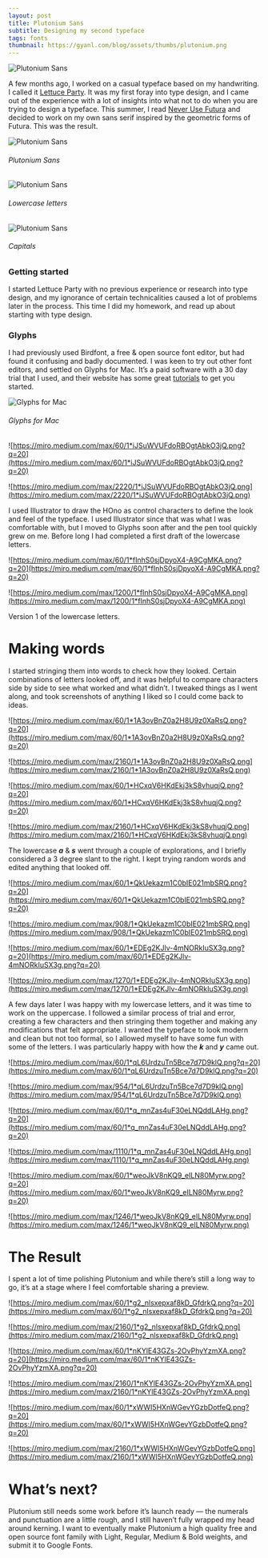 ```yaml
---
layout: post
title: Plutonium Sans
subtitle: Designing my second typeface
tags: fonts
thumbnail: https://gyanl.com/blog/assets/thumbs/plutonium.png
---
```


![Plutonium Sans](https://gyanl.com/blog/assets/plutonium.png)

A few months ago, I worked on a casual typeface based on my handwriting. I called it [Lettuce Party](/lettuce-party). It was my first foray into type design, and I came out of the experience with a lot of insights into what not to do when you are trying to design a typeface. This summer, I read [Never Use Futura](http://www.neverusefutura.com/) and decided to work on my own sans serif inspired by the geometric forms of Futura. This was the result.

![Plutonium Sans](https://gyanl.com/blog/assets/plutonium-sample.png)
###### Plutonium Sans

![Plutonium Sans](https://gyanl.com/blog/assets/plutonium-lower.png)
###### Lowercase letters

![Plutonium Sans](https://gyanl.com/blog/assets/plutonium-capitals.png)
###### Capitals

### Getting started

I started Lettuce Party with no previous experience or research into type design, and my ignorance of certain technicalities caused a lot of problems later in the process. This time I did my homework, and read up about starting with type design.

### Glyphs

I had previously used Birdfont, a free & open source font editor, but had found it confusing and badly documented. I was keen to try out other font editors, and settled on Glyphs for Mac. It’s a paid software with a 30 day trial that I used, and their website has some great [tutorials](https://glyphsapp.com/tutorials) to get you started.

![Glyphs for Mac](https://gyanl.com/blog/assets/plutonium-capitals.png)
###### Glyphs for Mac

![https://miro.medium.com/max/60/1*iJSuWVUFdoRBOgtAbkO3jQ.png?q=20](https://miro.medium.com/max/60/1*iJSuWVUFdoRBOgtAbkO3jQ.png?q=20)

![https://miro.medium.com/max/2220/1*iJSuWVUFdoRBOgtAbkO3jQ.png](https://miro.medium.com/max/2220/1*iJSuWVUFdoRBOgtAbkO3jQ.png)

I used Illustrator to draw the HOno as control characters to define the look and feel of the typeface. I used Illustrator since that was what I was comfortable with, but I moved to Glyphs soon after and the pen tool quickly grew on me. Before long I had completed a first draft of the lowercase letters.

![https://miro.medium.com/max/60/1*fInhS0sjDpyoX4-A9CgMKA.png?q=20](https://miro.medium.com/max/60/1*fInhS0sjDpyoX4-A9CgMKA.png?q=20)

![https://miro.medium.com/max/1200/1*fInhS0sjDpyoX4-A9CgMKA.png](https://miro.medium.com/max/1200/1*fInhS0sjDpyoX4-A9CgMKA.png)

Version 1 of the lowercase letters.

# **Making words**

I started stringing them into words to check how they looked. Certain combinations of letters looked off, and it was helpful to compare characters side by side to see what worked and what didn’t. I tweaked things as I went along, and took screenshots of anything I liked so I could come back to ideas.

![https://miro.medium.com/max/60/1*1A3ovBnZ0a2H8U9z0XaRsQ.png?q=20](https://miro.medium.com/max/60/1*1A3ovBnZ0a2H8U9z0XaRsQ.png?q=20)

![https://miro.medium.com/max/2160/1*1A3ovBnZ0a2H8U9z0XaRsQ.png](https://miro.medium.com/max/2160/1*1A3ovBnZ0a2H8U9z0XaRsQ.png)

![https://miro.medium.com/max/60/1*HCxqV6HKdEkj3kS8vhuqjQ.png?q=20](https://miro.medium.com/max/60/1*HCxqV6HKdEkj3kS8vhuqjQ.png?q=20)

![https://miro.medium.com/max/2160/1*HCxqV6HKdEkj3kS8vhuqjQ.png](https://miro.medium.com/max/2160/1*HCxqV6HKdEkj3kS8vhuqjQ.png)

The lowercase ***a*** & ***s*** went through a couple of explorations, and I briefly considered a 3 degree slant to the right. I kept trying random words and edited anything that looked off.

![https://miro.medium.com/max/60/1*QkUekazm1C0bIE021mbSRQ.png?q=20](https://miro.medium.com/max/60/1*QkUekazm1C0bIE021mbSRQ.png?q=20)

![https://miro.medium.com/max/908/1*QkUekazm1C0bIE021mbSRQ.png](https://miro.medium.com/max/908/1*QkUekazm1C0bIE021mbSRQ.png)

![https://miro.medium.com/max/60/1*EDEg2KJlv-4mNORkIuSX3g.png?q=20](https://miro.medium.com/max/60/1*EDEg2KJlv-4mNORkIuSX3g.png?q=20)

![https://miro.medium.com/max/1270/1*EDEg2KJlv-4mNORkIuSX3g.png](https://miro.medium.com/max/1270/1*EDEg2KJlv-4mNORkIuSX3g.png)

A few days later I was happy with my lowercase letters, and it was time to work on the uppercase. I followed a similar process of trial and error, creating a few characters and then stringing them together and making any modifications that felt appropriate. I wanted the typeface to look modern and clean but not too formal, so I allowed myself to have some fun with some of the letters. I was particularly happy with how the ***k*** and ***y*** came out.

![https://miro.medium.com/max/60/1*qL6UrdzuTn5Bce7d7D9klQ.png?q=20](https://miro.medium.com/max/60/1*qL6UrdzuTn5Bce7d7D9klQ.png?q=20)

![https://miro.medium.com/max/954/1*qL6UrdzuTn5Bce7d7D9klQ.png](https://miro.medium.com/max/954/1*qL6UrdzuTn5Bce7d7D9klQ.png)

![https://miro.medium.com/max/60/1*q_mnZas4uF30eLNQddLAHg.png?q=20](https://miro.medium.com/max/60/1*q_mnZas4uF30eLNQddLAHg.png?q=20)

![https://miro.medium.com/max/1110/1*q_mnZas4uF30eLNQddLAHg.png](https://miro.medium.com/max/1110/1*q_mnZas4uF30eLNQddLAHg.png)

![https://miro.medium.com/max/60/1*weoJkV8nKQ9_eILN80Myrw.png?q=20](https://miro.medium.com/max/60/1*weoJkV8nKQ9_eILN80Myrw.png?q=20)

![https://miro.medium.com/max/1246/1*weoJkV8nKQ9_eILN80Myrw.png](https://miro.medium.com/max/1246/1*weoJkV8nKQ9_eILN80Myrw.png)

# **The Result**

I spent a lot of time polishing Plutonium and while there’s still a long way to go, it’s at a stage where I feel comfortable sharing a preview.

![https://miro.medium.com/max/60/1*g2_nlsxepxaf8kD_GfdrkQ.png?q=20](https://miro.medium.com/max/60/1*g2_nlsxepxaf8kD_GfdrkQ.png?q=20)

![https://miro.medium.com/max/2160/1*g2_nlsxepxaf8kD_GfdrkQ.png](https://miro.medium.com/max/2160/1*g2_nlsxepxaf8kD_GfdrkQ.png)

![https://miro.medium.com/max/60/1*nKYlE43GZs-2OvPhyYzmXA.png?q=20](https://miro.medium.com/max/60/1*nKYlE43GZs-2OvPhyYzmXA.png?q=20)

![https://miro.medium.com/max/2160/1*nKYlE43GZs-2OvPhyYzmXA.png](https://miro.medium.com/max/2160/1*nKYlE43GZs-2OvPhyYzmXA.png)

![https://miro.medium.com/max/60/1*xWWI5HXnWGevYGzbDotfeQ.png?q=20](https://miro.medium.com/max/60/1*xWWI5HXnWGevYGzbDotfeQ.png?q=20)

![https://miro.medium.com/max/2160/1*xWWI5HXnWGevYGzbDotfeQ.png](https://miro.medium.com/max/2160/1*xWWI5HXnWGevYGzbDotfeQ.png)

# **What’s next?**

Plutonium still needs some work before it’s launch ready — the numerals and punctuation are a little rough, and I still haven’t fully wrapped my head around kerning. I want to eventually make Plutonium a high quality free and open source font family with Light, Regular, Medium & Bold weights, and submit it to Google Fonts.
